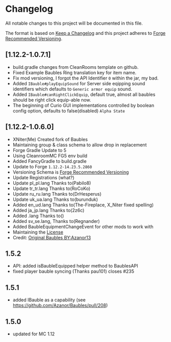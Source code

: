# Changelog
All notable changes to this project will be documented in this file.

The format is based on [Keep a Changelog](http://keepachangelog.com/en/1.0.0/) and this project adheres to [Forge Recommended Versioning](https://docs.minecraftforge.net/en/1.12.x/conventions/versioning/).

## [1.12.2-1.0.7.1]
- build.gradle changes from CleanRooms template on github.
- Fixed Example Baubles Ring translation key for item name.
- Fix mod versioning, I forgot the API Identifier `0` within the jar, my bad.
- Added `IBauble#playEquipSound` for Server side eqipping sound identifiers which defaults to `Generic armor equip` sound.
- Added `IBauble#canRightClickEquip`, default true, almost all baubles should be right click equip-able now.
- The beginning of Curio GUI implementations controlled by boolean config option, defaults to false(disabled) `Alpha State`

## [1.12.2-1.0.6.0]
- XNiter(Me) Created fork of Baubles
- Maintaining group & class schema to allow drop in replacement
- Forge Gradle Update to 5
- Using CleanroomMC FG5 env build
- Added FancyGradle to build.gradle
- Update to Forge `1.12.2-14.23.5.2860`
- Versioning Schema is [Forge Recommended Versioning](https://docs.minecraftforge.net/en/1.12.x/conventions/versioning/)
- Update Registrations (what?)
- Update pl_pl.lang Thanks to(Pabilo8)
- Update tr_tr.lang Thanks to(RoCoKo)
- Update ru_ru.lang Thanks to(DrHesperus)
- Update uk_ua.lang Thanks to(burunduk)
- Added en_ud.lang Thanks to(The-Fireplace, X_Niter fixed spelling)
- Added ja_jp.lang Thanks to(2z6c)
- Added .lang Thanks to()
- Added sv_se.lang, Thanks to(Regnander)
- Added BaubleEquipmentChangeEvent for other mods to work with
- Maintaining the [License](https://creativecommons.org/licenses/by-nc-sa/3.0/)
- Credit: [Original Baubles BY:Azanor13](https://www.curseforge.com/minecraft/mc-mods/baubles)

## 1.5.2
- API: added isBaubleEquipped helper method to BaublesAPI
- fixed player bauble syncing (Thanks pau101) closes #235

## 1.5.1
- added IBauble as a capability (see https://github.com/Azanor/Baubles/pull/208)

## 1.5.0
- updated for MC 1.12